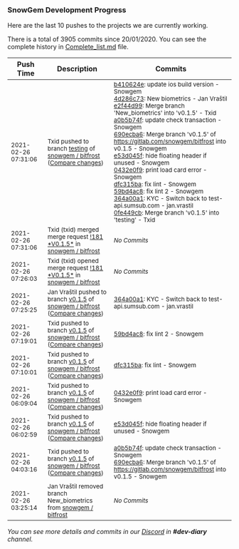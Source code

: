 
### SnowGem Development Progress

Here are the last 10 pushes to the projects we are currently working.

There is a total of 3905 commits since 20/01/2020. You can see the complete history in
 [Complete_list.md](Complete_list.md) file.

| Push Time | Description | Commits |
| --- | --- | --- |
| <sub>2021-02-26 07:31:06</sub> | <sub>Txid pushed to branch [testing](https://gitlab.com/snowgem/bitfrost/commits/testing) of [snowgem / bitfrost](https://gitlab.com/snowgem/bitfrost) ([Compare changes](https://gitlab.com/snowgem/bitfrost/compare/6498ac184273c7eae2a59ea3b0ac9ffc8304be76...0fe449cbf46e146b133078da3e5dbce556d7e9b6))</sub> | <sub>[b410624e](https://gitlab.com/snowgem/bitfrost/-/commit/b410624e15ba35cb5443e3a701c3d0a053b7601c): update ios build version - Snowgem<br>[4d286c73](https://gitlab.com/snowgem/bitfrost/-/commit/4d286c73bbf1766e3950338119d001f075176601): New biometrics - Jan Vraštil<br>[e2f44d99](https://gitlab.com/snowgem/bitfrost/-/commit/e2f44d998542e8301a4022600aa21e8a45e4e249): Merge branch 'New_biometrics' into 'v0.1.5' - Txid<br>[a0b5b74f](https://gitlab.com/snowgem/bitfrost/-/commit/a0b5b74f6ca733f2c55f04b11b025324814b667d): update check transaction - Snowgem<br>[690ecba6](https://gitlab.com/snowgem/bitfrost/-/commit/690ecba633781c348ad5746e8e18872479e74fe8): Merge branch 'v0.1.5' of https://gitlab.com/snowgem/bitfrost into v0.1.5 - Snowgem<br>[e53d045f](https://gitlab.com/snowgem/bitfrost/-/commit/e53d045fe96cd9ad61699dc555fc6102fa349db8): hide floating header if unused - Snowgem<br>[0432e0f9](https://gitlab.com/snowgem/bitfrost/-/commit/0432e0f94ebc6e216f5a42ccbe5a37e6d55ca7f5): print load card error - Snowgem<br>[dfc315ba](https://gitlab.com/snowgem/bitfrost/-/commit/dfc315bad32d140bfa1a8f14d5a8bf8556c57d1c): fix lint - Snowgem<br>[59bd4ac8](https://gitlab.com/snowgem/bitfrost/-/commit/59bd4ac80d97646f40d3eeed4d2f5f43eb7de42d): fix lint 2 - Snowgem<br>[364a00a1](https://gitlab.com/snowgem/bitfrost/-/commit/364a00a18f30fa4916b861a143116434f6d81f87): KYC - Switch back to test-api.sumsub.com - jan.vrastil<br>[0fe449cb](https://gitlab.com/snowgem/bitfrost/-/commit/0fe449cbf46e146b133078da3e5dbce556d7e9b6): Merge branch 'v0.1.5' into 'testing' - Txid</sub> |
| <sub>2021-02-26 07:31:06</sub> | <sub>Txid (txid) merged merge request [\!181 \*V0\.1\.5\*](https://gitlab.com/snowgem/bitfrost/-/merge_requests/181) in [snowgem / bitfrost](https://gitlab.com/snowgem/bitfrost)</sub> | <sub>_No Commits_</sub> |
| <sub>2021-02-26 07:26:03</sub> | <sub>Txid (txid) opened merge request [\!181 \*V0\.1\.5\*](https://gitlab.com/snowgem/bitfrost/-/merge_requests/181) in [snowgem / bitfrost](https://gitlab.com/snowgem/bitfrost)</sub> | <sub>_No Commits_</sub> |
| <sub>2021-02-26 07:25:25</sub> | <sub>Jan Vraštil pushed to branch [v0\.1\.5](https://gitlab.com/snowgem/bitfrost/commits/v0.1.5) of [snowgem / bitfrost](https://gitlab.com/snowgem/bitfrost) ([Compare changes](https://gitlab.com/snowgem/bitfrost/compare/59bd4ac80d97646f40d3eeed4d2f5f43eb7de42d...364a00a18f30fa4916b861a143116434f6d81f87))</sub> | <sub>[364a00a1](https://gitlab.com/snowgem/bitfrost/-/commit/364a00a18f30fa4916b861a143116434f6d81f87): KYC - Switch back to test-api.sumsub.com - jan.vrastil</sub> |
| <sub>2021-02-26 07:19:01</sub> | <sub>Txid pushed to branch [v0\.1\.5](https://gitlab.com/snowgem/bitfrost/commits/v0.1.5) of [snowgem / bitfrost](https://gitlab.com/snowgem/bitfrost) ([Compare changes](https://gitlab.com/snowgem/bitfrost/compare/dfc315bad32d140bfa1a8f14d5a8bf8556c57d1c...59bd4ac80d97646f40d3eeed4d2f5f43eb7de42d))</sub> | <sub>[59bd4ac8](https://gitlab.com/snowgem/bitfrost/-/commit/59bd4ac80d97646f40d3eeed4d2f5f43eb7de42d): fix lint 2 - Snowgem</sub> |
| <sub>2021-02-26 07:10:01</sub> | <sub>Txid pushed to branch [v0\.1\.5](https://gitlab.com/snowgem/bitfrost/commits/v0.1.5) of [snowgem / bitfrost](https://gitlab.com/snowgem/bitfrost) ([Compare changes](https://gitlab.com/snowgem/bitfrost/compare/0432e0f94ebc6e216f5a42ccbe5a37e6d55ca7f5...dfc315bad32d140bfa1a8f14d5a8bf8556c57d1c))</sub> | <sub>[dfc315ba](https://gitlab.com/snowgem/bitfrost/-/commit/dfc315bad32d140bfa1a8f14d5a8bf8556c57d1c): fix lint - Snowgem</sub> |
| <sub>2021-02-26 06:09:04</sub> | <sub>Txid pushed to branch [v0\.1\.5](https://gitlab.com/snowgem/bitfrost/commits/v0.1.5) of [snowgem / bitfrost](https://gitlab.com/snowgem/bitfrost) ([Compare changes](https://gitlab.com/snowgem/bitfrost/compare/e53d045fe96cd9ad61699dc555fc6102fa349db8...0432e0f94ebc6e216f5a42ccbe5a37e6d55ca7f5))</sub> | <sub>[0432e0f9](https://gitlab.com/snowgem/bitfrost/-/commit/0432e0f94ebc6e216f5a42ccbe5a37e6d55ca7f5): print load card error - Snowgem</sub> |
| <sub>2021-02-26 06:02:59</sub> | <sub>Txid pushed to branch [v0\.1\.5](https://gitlab.com/snowgem/bitfrost/commits/v0.1.5) of [snowgem / bitfrost](https://gitlab.com/snowgem/bitfrost) ([Compare changes](https://gitlab.com/snowgem/bitfrost/compare/690ecba633781c348ad5746e8e18872479e74fe8...e53d045fe96cd9ad61699dc555fc6102fa349db8))</sub> | <sub>[e53d045f](https://gitlab.com/snowgem/bitfrost/-/commit/e53d045fe96cd9ad61699dc555fc6102fa349db8): hide floating header if unused - Snowgem</sub> |
| <sub>2021-02-26 04:03:16</sub> | <sub>Txid pushed to branch [v0\.1\.5](https://gitlab.com/snowgem/bitfrost/commits/v0.1.5) of [snowgem / bitfrost](https://gitlab.com/snowgem/bitfrost) ([Compare changes](https://gitlab.com/snowgem/bitfrost/compare/e2f44d998542e8301a4022600aa21e8a45e4e249...690ecba633781c348ad5746e8e18872479e74fe8))</sub> | <sub>[a0b5b74f](https://gitlab.com/snowgem/bitfrost/-/commit/a0b5b74f6ca733f2c55f04b11b025324814b667d): update check transaction - Snowgem<br>[690ecba6](https://gitlab.com/snowgem/bitfrost/-/commit/690ecba633781c348ad5746e8e18872479e74fe8): Merge branch 'v0.1.5' of https://gitlab.com/snowgem/bitfrost into v0.1.5 - Snowgem</sub> |
| <sub>2021-02-26 03:25:14</sub> | <sub>Jan Vraštil removed branch New_biometrics from [snowgem / bitfrost](https://gitlab.com/snowgem/bitfrost)</sub> | <sub>_No Commits_</sub> |

_You can see more details and commits in our [Discord](https://discord.gg/zumGnbg) in **#dev-diary** channel._
